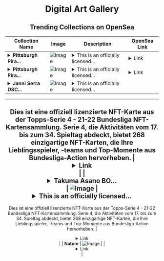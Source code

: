 <div align="center">

# Digital Art Gallery

## Trending Collections on OpenSea

| Collection Name                       | Image                                                                                     | Description                       | OpenSea Link                                                                                          |
|---------------------------------------|-------------------------------------------------------------------------------------------|-----------------------------------|--------------------------------------------------------------------------------------------------------|
| **<details><summary>Pittsburgh Pira...</summary>Pittsburgh Pirates® Jacob Stallings C Base Motion Vintage Stock 505 Super Rare</details>** | ![Image](https://i.seadn.io/s/raw/files/3e55ba4ec6c28398b58a3f2b0349ba3d.jpg?w=500&auto=format?w=200&auto=format) | <details><summary>This is an officially licensed...</summary>This is an officially licensed NFT from the 2021 Topps Series 2 Baseball NFT Collection. This flagship collection includes over 1,800 unique NFTs in both classic and modern Topps® designs featuring baseball's biggest names, upcoming stars and more to celebrate an unforgettable season. Visit ToppsNFTs.com for more details on this release. Major League Baseball trademarks and copyrights are used with permission of Major League Baseball. Visit MLB.com.</details> | <details><summary>Link</summary>[Pittsburgh Pirates® Jacob Stallings C Base Motion Vintage Stock 505 Super Rare](https://opensea.io/collection/pittsburgh-pirates-r-jacob-stallings-c-base-moti-1)</details> |
| **<details><summary>Pittsburgh Pira...</summary>Pittsburgh Pirates® Jacob Stallings C Base Motion Vintage Stock 505 Super Rare</details>** | ![Image](https://i.seadn.io/s/raw/files/3e55ba4ec6c28398b58a3f2b0349ba3d.jpg?w=500&auto=format?w=200&auto=format) | <details><summary>This is an officially licensed...</summary>This is an officially licensed NFT from the 2021 Topps Series 2 Baseball NFT Collection. This flagship collection includes over 1,800 unique NFTs in both classic and modern Topps® designs featuring baseball's biggest names, upcoming stars and more to celebrate an unforgettable season. Visit ToppsNFTs.com for more details on this release. Major League Baseball trademarks and copyrights are used with permission of Major League Baseball. Visit MLB.com.</details> | <details><summary>Link</summary>[Pittsburgh Pirates® Jacob Stallings C Base Motion Vintage Stock 505 Super Rare](https://opensea.io/collection/pittsburgh-pirates-r-jacob-stallings-c-base-motion)</details> |
| **<details><summary>Janni Serra DSC...</summary>Janni Serra DSC Animation Gold Refractor S4-48 Legendary</details>** | ![Image](https://i.seadn.io/s/raw/files/58af109081bfcb52d49ec51ac065ab06.jpg?w=500&auto=format?w=200&auto=format) | <details><summary>This is an officially licensed...</summary>This is an officially licensed NFT card from the Topps Series 4 - 21-22 Bundesliga NFT card collection. Series 4, which covers action from Matchday 17 - Matchday 34, features 268 unique NFT cards highlighting your favorites players, teams, and top moments from Bundesliga action.
---
Dies ist eine offiziell lizenzierte NFT-Karte aus der Topps-Serie 4 - 21-22 Bundesliga NFT-Kartensammlung. Serie 4, die Aktivitäten vom 17. bis zum 34. Spieltag abdeckt, bietet 268 einzigartige NFT-Karten, die Ihre Lieblingsspieler, -teams und Top-Momente aus Bundesliga-Action hervorheben.</details> | <details><summary>Link</summary>[Janni Serra DSC Animation Gold Refractor S4-48 Legendary](https://opensea.io/collection/janni-serra-dsc-animation-gold-refractor-s4-48-l-1)</details> |
| **<details><summary>Takuma Asano BO...</summary>Takuma Asano BOC Motion Rainbow Refractor S4-65 Super Rare</details>** | ![Image](https://i.seadn.io/s/raw/files/85688a1a6e1d0dced5bf42df3096eff3.jpg?w=500&auto=format?w=200&auto=format) | <details><summary>This is an officially licensed...</summary>This is an officially licensed NFT card from the Topps Series 4 - 21-22 Bundesliga NFT card collection. Series 4, which covers action from Matchday 17 - Matchday 34, features 268 unique NFT cards highlighting your favorites players, teams, and top moments from Bundesliga action.
---
Dies ist eine offiziell lizenzierte NFT-Karte aus der Topps-Serie 4 - 21-22 Bundesliga NFT-Kartensammlung. Serie 4, die Aktivitäten vom 17. bis zum 34. Spieltag abdeckt, bietet 268 einzigartige NFT-Karten, die Ihre Lieblingsspieler, -teams und Top-Momente aus Bundesliga-Action hervorheben.</details> | <details><summary>Link</summary>[Takuma Asano BOC Motion Rainbow Refractor S4-65 Super Rare](https://opensea.io/collection/takuma-asano-boc-motion-rainbow-refractor-s4-65--1)</details> |
| **Nature** | ![Image](https://i.seadn.io/s/raw/files/fdfb80b86decfc26a9f7c9ccd6ea23a5.jpg?w=500&auto=format?w=200&auto=format) |  | <details><summary>Link</summary>[Nature](https://opensea.io/collection/nature-2803)</details> |

</div>